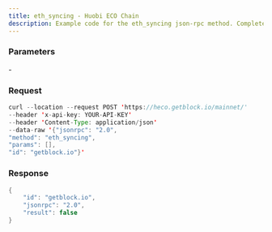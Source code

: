 ```yaml
---
title: eth_syncing - Huobi ECO Chain
description: Example code for the eth_syncing json-rpc method. Сomplete guide on how to use eth_syncing json-rpc in GetBlock.io Web3 documentation.
---
```


### Parameters


\-

### Request

``` java
curl --location --request POST 'https://heco.getblock.io/mainnet/' 
--header 'x-api-key: YOUR-API-KEY' 
--header 'Content-Type: application/json' 
--data-raw '{"jsonrpc": "2.0",
"method": "eth_syncing",
"params": [],
"id": "getblock.io"}'
```

###  Response

``` java
{
    "id": "getblock.io",
    "jsonrpc": "2.0",
    "result": false
}
```

